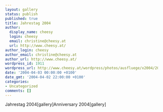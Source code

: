 ```yaml
---
layout: gallery
status: publish
published: true
title: Jahrestag 2004
author:
  display_name: cheesy
  login: cheesy
  email: christine@cheesy.at
  url: http://www.cheesy.at/
author_login: cheesy
author_email: christine@cheesy.at
author_url: http://www.cheesy.at/
wordpress_id: 1911
wordpress_url: http://www.cheesy.at/wordpress/photos/ausfluege/x2004/2004-04-03/
date: '2004-04-03 00:00:00 +0100'
date_gmt: '2004-04-02 22:00:00 +0100'
categories:
- Uncategorized
comments: []
---
```

<!--:de-->Jahrestag 2004[gallery]<!--:--><!--:en-->Anniversary 2004[gallery]<!--:-->
